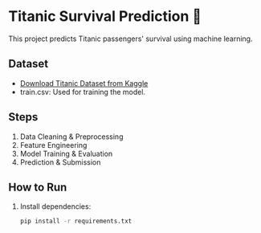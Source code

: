 # Titanic Survival Prediction 🚢
This project predicts Titanic passengers' survival using machine learning.

## Dataset
- [Download Titanic Dataset from Kaggle](https://www.kaggle.com/c/titanic/data)
- train.csv: Used for training the model.

## Steps
1. Data Cleaning & Preprocessing
2. Feature Engineering
3. Model Training & Evaluation
4. Prediction & Submission

## How to Run
1. Install dependencies:  
   ```bash
   pip install -r requirements.txt
